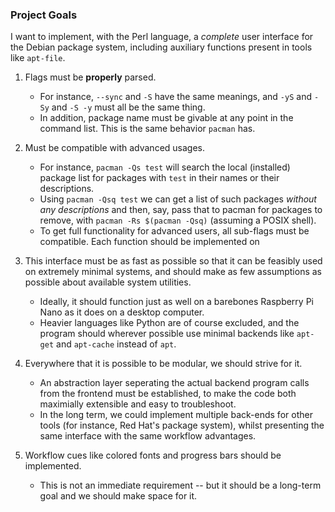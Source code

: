 ### Project Goals

I want to implement, with the Perl language, a *complete* user interface for the Debian package system, including auxiliary functions present in tools like `apt-file`.

1. Flags must be **properly** parsed.
	* For instance, `--sync` and `-S` have the same meanings, and `-yS` and `-Sy` and `-S -y` must all be the same thing.
	* In addition, package name must be givable at any point in the command list. This is the same behavior `pacman` has.

2. Must be compatible with advanced usages. 
	* For instance, `pacman -Qs test` will search the local (installed) package list for packages with `test` in their names or their descriptions. 
	* Using `pacman -Qsq test` we can get a list of such packages *without any descriptions* and then, say, pass that to pacman for packages to remove, with `pacman -Rs $(pacman -Qsq)` (assuming a POSIX shell).
	* To get full functionality for advanced users, all sub-flags must be compatible. Each function should be implemented on
3. This interface must be as fast as possible so that it can be feasibly used on extremely minimal systems, and should make as few assumptions as possible about available system utilities.
	* Ideally, it should function just as well on a barebones Raspberry Pi Nano as it does on a desktop computer.
	* Heavier languages like Python are of course excluded, and the program should wherever possible use minimal backends like `apt-get` and `apt-cache` instead of `apt`.
	
3. Everywhere that it is possible to be modular, we should strive for it.
	*  An abstraction layer seperating the actual backend program calls from the frontend must be established, to make the code both maximially extensible and easy to troubleshoot.
	* In the long term, we could implement multiple back-ends for other tools (for instance, Red Hat's package system), whilst presenting the same interface with the same workflow advantages.

4. Workflow cues like colored fonts and progress bars should be implemented.
	* This is not an immediate requirement -- but it should be a long-term goal and we should make space for it.
